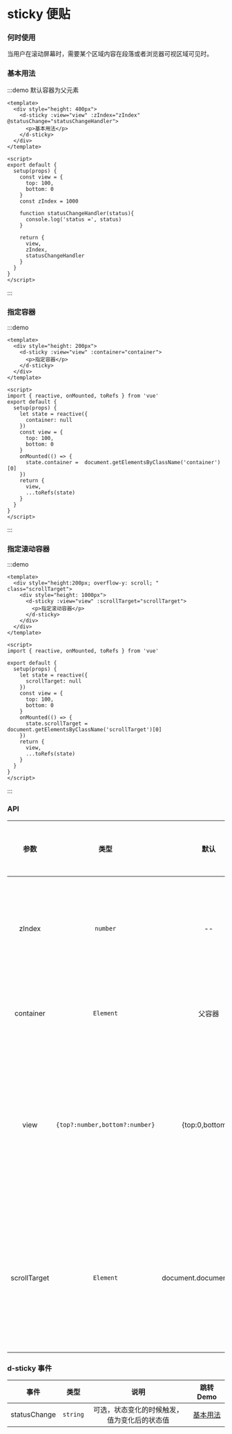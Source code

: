 # sticky 便贴

### 何时使用
当用户在滚动屏幕时，需要某个区域内容在段落或者浏览器可视区域可见时。

### 基本用法

:::demo 默认容器为父元素

```vue
<template>
  <div style="height: 400px">
    <d-sticky :view="view" :zIndex="zIndex" @statusChange="statusChangeHandler">
      <p>基本用法</p>
    </d-sticky>
  </div>
</template>

<script>
export default {
  setup(props) {
    const view = {
      top: 100,
      bottom: 0
    }
    const zIndex = 1000

    function statusChangeHandler(status){
      console.log('status =', status)
    }

    return {
      view,
      zIndex,
      statusChangeHandler
    }
  }
}
</script>

```
:::

### 指定容器

:::demo 

```vue
<template>
  <div style="height: 200px">
    <d-sticky :view="view" :container="container">
      <p>指定容器</p>
    </d-sticky>
  </div>
</template>

<script>
import { reactive, onMounted, toRefs } from 'vue'
export default {
  setup(props) {
    let state = reactive({
      container: null
    })
    const view = {
      top: 100,
      bottom: 0
    }
    onMounted(() => {
      state.container =  document.getElementsByClassName('container')[0]
    })
    return {
      view,
      ...toRefs(state)
    }
  }
}
</script>
```
:::


### 指定滚动容器

:::demo

```vue
<template>
  <div style="height:200px; overflow-y: scroll; " class="scrollTarget">
    <div style="height: 1000px">
      <d-sticky :view="view" :scrollTarget="scrollTarget">
        <p>指定滚动容器</p>
      </d-sticky>
    </div>
  </div>
</template>

<script>
import { reactive, onMounted, toRefs } from 'vue'

export default {
  setup(props) {
    let state = reactive({
      scrollTarget: null
    })
    const view = {
      top: 100,
      bottom: 0
    }
    onMounted(() => {
      state.scrollTarget =  document.getElementsByClassName('scrollTarget')[0]
    })
    return {
      view,
      ...toRefs(state)
    }
  }
}
</script>

```
:::


### API

|    参数     |   类型   |   默认    | 说明                     | 跳转 Demo                         | 全局配置项 |
| :---------: | :------: | :-------: | :----------------------- | --------------------------------- | --------- |
|    zIndex     | `number` |    --      | 可选，指定包裹层的 z-index，用于浮动的时候控制 z 轴的叠放  | [基本用法](#基本用法)             ||
|    container     | `Element` |  父容器   | 可选，触发的容器，可不同于父容器     | [指定容器](#指定容器)             ||
|    view     | `{top?:number,bottom?:number}` |  {top:0,bottom:0}   | 可选，用于可视区域的调整，比如顶部有固定位置的头部等，数值对应被遮挡的顶部或底部的高度    |  [基本用法](#基本用法)  ||
|    scrollTarget    | `Element` | document.documentElement | 可选，设置要发生滚动的容器，一般为滚动条所在容器，为主页面的滚动条时候可以不设置           | [指定滚动容器](#指定滚动容器)             ||


### d-sticky 事件

|    事件     |   类型  | 说明                     | 跳转 Demo |
| :---------: | :------: | :--------------------: | :---------: |
| statusChange |	`string` |	可选，状态变化的时候触发，值为变化后的状态值 |	[基本用法](#基本用法) |

